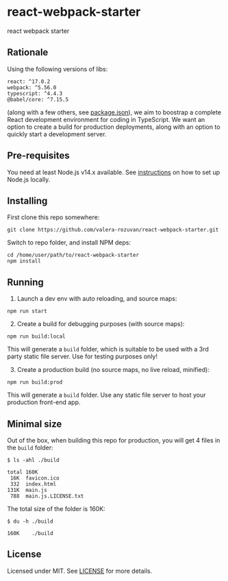 # react-webpack-starter

react webpack starter

## Rationale

Using the following versions of libs:

```text
react: ^17.0.2
webpack: ^5.56.0
typescript: ^4.4.3
@babel/core: ^7.15.5
```

(along with a few others, see [package.json](./package.json)), we aim to boostrap a complete React development environment for coding in TypeScript. We want  an option to create a build for production deployments, along with an option to quickly start a development server.

## Pre-requisites

You need at least Node.js v14.x available. See [instructions](https://nodejs.org/en/download/) on how to set up Node.js locally.

## Installing

First clone this repo somewhere:

```shell
git clone https://github.com/valera-rozuvan/react-webpack-starter.git
```

Switch to repo folder, and install NPM deps:

```text
cd /home/user/path/to/react-webpack-starter
npm install
```

## Running

1. Launch a dev env with auto reloading, and source maps:

```shell
npm run start
```

2. Create a build for debugging purposes (with source maps):

```shell
npm run build:local
```

This will generate a `build` folder, which is suitable to be used with a 3rd party static file server. Use for testing purposes only!

3. Create a production build (no source maps, no live reload, minified):

```shell
npm run build:prod
```

This will generate a `build` folder. Use any static file server to host your production front-end app.

## Minimal size

Out of the box, when building this repo for production, you will get 4 files in the `build` folder:

```text
$ ls -ahl ./build

total 160K
 16K  favicon.ico
 332  index.html
131K  main.js
 788  main.js.LICENSE.txt
```

The total size of the folder is 160K:

```text
$ du -h ./build

160K	./build
```

## License

Licensed under MIT. See [LICENSE](LICENSE) for more details.
